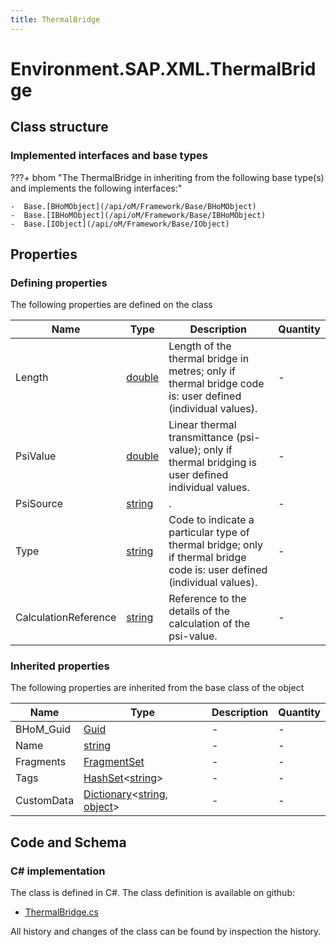 ```yaml
---
title: ThermalBridge
---
```


# Environment.SAP.XML.ThermalBridge



## Class structure

### Implemented interfaces and base types

???+ bhom "The ThermalBridge in inheriting from the following base type(s) and implements the following interfaces:"

    -  Base.[BHoMObject](/api/oM/Framework/Base/BHoMObject)
    -  Base.[IBHoMObject](/api/oM/Framework/Base/IBHoMObject)
    -  Base.[IObject](/api/oM/Framework/Base/IObject)


## Properties



### Defining properties

The following properties are defined on the class

| Name             | Type             | Description      | Quantity         |
|------------------|------------------|------------------|------------------|
| Length | [double](https://learn.microsoft.com/en-us/dotnet/api/System.Double?view=netstandard-2.0) | Length of the thermal bridge in metres; only if thermal bridge code is: user defined (individual values). | - |
| PsiValue | [double](https://learn.microsoft.com/en-us/dotnet/api/System.Double?view=netstandard-2.0) | Linear thermal transmittance (psi-value); only if thermal bridging is user defined individual values. | - |
| PsiSource | [string](https://learn.microsoft.com/en-us/dotnet/api/System.String?view=netstandard-2.0) | . | - |
| Type | [string](https://learn.microsoft.com/en-us/dotnet/api/System.String?view=netstandard-2.0) | Code to indicate a particular type of thermal bridge; only if thermal bridge code is: user defined (individual values). | - |
| CalculationReference | [string](https://learn.microsoft.com/en-us/dotnet/api/System.String?view=netstandard-2.0) | Reference to the details of the calculation of the psi-value. | - |


### Inherited properties
The following properties are inherited from the base class of the object

| Name             | Type             | Description      | Quantity         |
|------------------|------------------|------------------|------------------|
| BHoM_Guid | [Guid](https://learn.microsoft.com/en-us/dotnet/api/System.Guid?view=netstandard-2.0) | - | - |
| Name | [string](https://learn.microsoft.com/en-us/dotnet/api/System.String?view=netstandard-2.0) | - | - |
| Fragments | [FragmentSet](/api/oM/Framework/Base/FragmentSet) | - | - |
| Tags | [HashSet](https://learn.microsoft.com/en-us/dotnet/api/System.Collections.Generic.HashSet-1?view=netstandard-2.0)&lt;[string](https://learn.microsoft.com/en-us/dotnet/api/System.String?view=netstandard-2.0)&gt; | - | - |
| CustomData | [Dictionary](https://learn.microsoft.com/en-us/dotnet/api/System.Collections.Generic.Dictionary-2?view=netstandard-2.0)&lt;[string](https://learn.microsoft.com/en-us/dotnet/api/System.String?view=netstandard-2.0), [object](https://learn.microsoft.com/en-us/dotnet/api/System.Object?view=netstandard-2.0)&gt; | - | - |


## Code and Schema

### C# implementation

The class is defined in C#. The class definition is available on github:

- [ThermalBridge.cs](https://github.com/BHoM/SAP_Toolkit/blob/develop/SAP_oM/XML/ThermalBridge.cs)

All history and changes of the class can be found by inspection the history.

